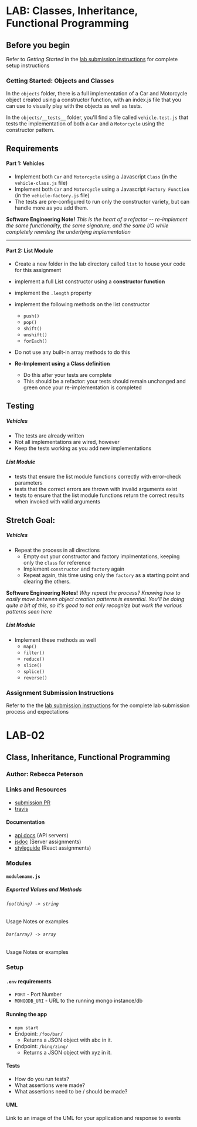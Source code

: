 # LAB: Classes, Inheritance, Functional Programming

## Before you begin
Refer to *Getting Started* in the [lab submission instructions](../../../reference/submission-instructions/labs/README.md) for complete setup instructions

### Getting Started: Objects and Classes
In the `objects` folder, there is a full implementation of a Car and Motorcycle object created using a constructor function, with an index.js file that you can use to visually play with the objects as well as tests.

In the `objects/__tests__` folder, you'll find a file called `vehicle.test.js` that tests the implementation of both a `Car` and a `Motorcycle` using the constructor pattern.

## Requirements
#### Part 1: Vehicles
* Implement both `Car` and `Motorcycle` using a Javascript `Class` (in the `vehicle-class.js` file)
* Implement both `Car` and `Motorcycle` using a Javascript `Factory Function` (in the `vehicle-factory.js` file)
* The tests are pre-configured to run only the constructor variety, but can handle more as you add them.

 **Software Engineering Note!** *This is the heart of a refactor -- re-implement the same functionality, the same signature, and the same I/O while completely rewriting the underlying implementation*

---

#### Part 2: List Module
  * Create a new folder in the lab directory called `list` to house your code for this assignment
  * implement a full List constructor using a **constructor function**
  * implement the `.length` property
  * implement the following methods on the list constructor
    * `push()`
    * `pop()`
    * `shift()`
    * `unshift()`
    * `forEach()`
  * Do not use any built-in array methods to do this
  
  * **Re-Implement using a Class definition**
    * Do this after your tests are complete
    * This should be a refactor: your tests should remain unchanged and green once your re-implementation is completed
  
## Testing
##### Vehicles
* The tests are already written 
* Not all implementations are wired, however
* Keep the tests working as you add new implementations

##### List Module
* tests that ensure the list module functions correctly with error-check parameters
* tests that the correct errors are thrown with invalid arguments exist
* tests to ensure that the list module functions return the correct results when invoked with valid arguments

## Stretch Goal:
##### Vehicles
* Repeat the process in all directions
  * Empty out your constructor and factory implmentations, keeping only the `class` for reference
  * Implement `constructor` and `factory` again
  * Repeat again, this time using only the `factory` as a starting point and clearing the others.
  
**Software Engineering Notes!** *Why repeat the process? Knowing how to easily move between object creation patterns is essential. You'll be doing quite a bit of this, so it's good to not only recognize but work the various patterns seen here*

##### List Module
  * Implement these methods as well
    * `map()`
    * `filter()`
    * `reduce()`
    * `slice()`
    * `splice()`
    * `reverse()`


### Assignment Submission Instructions
Refer to the the [lab submission instructions](../../../reference/submission-instructions/labs/README.md) for the complete lab submission process and expectations

LAB-02
=================================================

## Class, Inheritance, Functional Programming

### Author: Rebecca Peterson

### Links and Resources
* [submission PR](https://github.com/401-advanced-javascript-bp/lab-02-classes/pull/2)
* [travis](https://travis-ci.com/401-advanced-javascript-bp/lab-02-classes)


#### Documentation
* [api docs](http://xyz.com) (API servers)
* [jsdoc](http://xyz.com) (Server assignments)
* [styleguide](http://xyz.com) (React assignments)

### Modules
#### `modulename.js`
##### Exported Values and Methods

###### `foo(thing) -> string`
Usage Notes or examples

###### `bar(array) -> array`
Usage Notes or examples

### Setup
#### `.env` requirements
* `PORT` - Port Number
* `MONGODB_URI` - URL to the running mongo instance/db

#### Running the app
* `npm start`
* Endpoint: `/foo/bar/`
  * Returns a JSON object with abc in it.
* Endpoint: `/bing/zing/`
  * Returns a JSON object with xyz in it.
  
#### Tests
* How do you run tests?
* What assertions were made?
* What assertions need to be / should be made?

#### UML
Link to an image of the UML for your application and response to events

